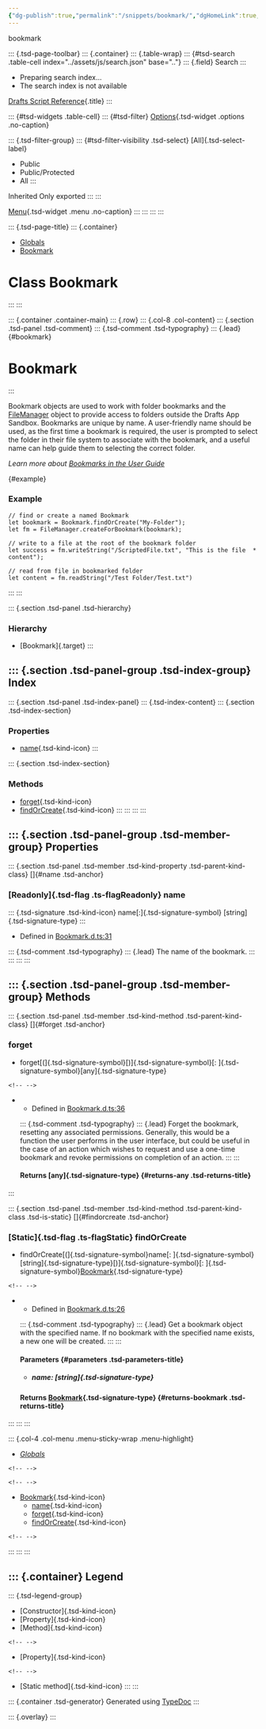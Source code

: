 ```yaml
---
{"dg-publish":true,"permalink":"/snippets/bookmark/","dgHomeLink":true,"dgPassFrontmatter":false}
---
```


bookmark

::: {.tsd-page-toolbar}
::: {.container}
::: {.table-wrap}
::: {#tsd-search .table-cell index="../assets/js/search.json" base=".."}
::: {.field}
Search
:::

-   Preparing search index\...
-   The search index is not available

[Drafts Script Reference](../index.html){.title}
:::

::: {#tsd-widgets .table-cell}
::: {#tsd-filter}
[Options](#){.tsd-widget .options .no-caption}

::: {.tsd-filter-group}
::: {#tsd-filter-visibility .tsd-select}
[All]{.tsd-select-label}

-   Public
-   Public/Protected
-   All
:::

Inherited Only exported
:::
:::

[Menu](#){.tsd-widget .menu .no-caption}
:::
:::
:::
:::

::: {.tsd-page-title}
::: {.container}
-   [Globals](../globals.html)
-   [Bookmark](bookmark.html)

Class Bookmark
==============
:::
:::

::: {.container .container-main}
::: {.row}
::: {.col-8 .col-content}
::: {.section .tsd-panel .tsd-comment}
::: {.tsd-comment .tsd-typography}
::: {.lead}
[](#bookmark){#bookmark}

Bookmark
========
:::

Bookmark objects are used to work with folder bookmarks and the
[FileManager](filemanager.html) object to provide access to folders
outside the Drafts App Sandbox. Bookmarks are unique by name. A
user-friendly name should be used, as the first time a bookmark is
required, the user is prompted to select the folder in their file system
to associate with the bookmark, and a useful name can help guide them to
selecting the correct folder.

*Learn more about [Bookmarks in the User
Guide](https://docs.getdrafts.com/docs/settings/bookmarks)*

[](#example){#example}

### Example

    // find or create a named Bookmark
    let bookmark = Bookmark.findOrCreate("My-Folder");
    let fm = FileManager.createForBookmark(bookmark);

    // write to a file at the root of the bookmark folder
    let success = fm.writeString("/ScriptedFile.txt", "This is the file  * content");

    // read from file in bookmarked folder
    let content = fm.readString("/Test Folder/Test.txt")
:::
:::

::: {.section .tsd-panel .tsd-hierarchy}
### Hierarchy

-   [Bookmark]{.target}
:::

::: {.section .tsd-panel-group .tsd-index-group}
Index
-----

::: {.section .tsd-panel .tsd-index-panel}
::: {.tsd-index-content}
::: {.section .tsd-index-section}
### Properties

-   [name](bookmark.html#name){.tsd-kind-icon}
:::

::: {.section .tsd-index-section}
### Methods

-   [forget](bookmark.html#forget){.tsd-kind-icon}
-   [findOrCreate](bookmark.html#findorcreate){.tsd-kind-icon}
:::
:::
:::
:::

::: {.section .tsd-panel-group .tsd-member-group}
Properties
----------

::: {.section .tsd-panel .tsd-member .tsd-kind-property .tsd-parent-kind-class}
[]{#name .tsd-anchor}

### [Readonly]{.tsd-flag .ts-flagReadonly} name

::: {.tsd-signature .tsd-kind-icon}
name[:]{.tsd-signature-symbol} [string]{.tsd-signature-type}
:::

-   Defined in
    [Bookmark.d.ts:31](https://github.com/agiletortoise/drafts-script-reference/blob/bb281e8/src/Bookmark.d.ts#L31)

::: {.tsd-comment .tsd-typography}
::: {.lead}
The name of the bookmark.
:::
:::
:::
:::

::: {.section .tsd-panel-group .tsd-member-group}
Methods
-------

::: {.section .tsd-panel .tsd-member .tsd-kind-method .tsd-parent-kind-class}
[]{#forget .tsd-anchor}

### forget

-   forget[(]{.tsd-signature-symbol}[)]{.tsd-signature-symbol}[:
    ]{.tsd-signature-symbol}[any]{.tsd-signature-type}

```{=html}
<!-- -->
```
-   -   Defined in
        [Bookmark.d.ts:36](https://github.com/agiletortoise/drafts-script-reference/blob/bb281e8/src/Bookmark.d.ts#L36)

    ::: {.tsd-comment .tsd-typography}
    ::: {.lead}
    Forget the bookmark, resetting any associated permissions.
    Generally, this would be a function the user performs in the user
    interface, but could be useful in the case of an action which wishes
    to request and use a one-time bookmark and revoke permissions on
    completion of an action.
    :::
    :::

    #### Returns [any]{.tsd-signature-type} {#returns-any .tsd-returns-title}
:::

::: {.section .tsd-panel .tsd-member .tsd-kind-method .tsd-parent-kind-class .tsd-is-static}
[]{#findorcreate .tsd-anchor}

### [Static]{.tsd-flag .ts-flagStatic} findOrCreate

-   findOrCreate[(]{.tsd-signature-symbol}name[:
    ]{.tsd-signature-symbol}[string]{.tsd-signature-type}[)]{.tsd-signature-symbol}[:
    ]{.tsd-signature-symbol}[Bookmark](bookmark.html){.tsd-signature-type}

```{=html}
<!-- -->
```
-   -   Defined in
        [Bookmark.d.ts:26](https://github.com/agiletortoise/drafts-script-reference/blob/bb281e8/src/Bookmark.d.ts#L26)

    ::: {.tsd-comment .tsd-typography}
    ::: {.lead}
    Get a bookmark object with the specified name. If no bookmark with
    the specified name exists, a new one will be created.
    :::
    :::

    #### Parameters {#parameters .tsd-parameters-title}

    -   ##### name: [string]{.tsd-signature-type}

    #### Returns [Bookmark](bookmark.html){.tsd-signature-type} {#returns-bookmark .tsd-returns-title}
:::
:::
:::

::: {.col-4 .col-menu .menu-sticky-wrap .menu-highlight}
-   [*Globals*](../globals.html)

```{=html}
<!-- -->
```

```{=html}
<!-- -->
```
-   [Bookmark](bookmark.html){.tsd-kind-icon}
    -   [name](bookmark.html#name){.tsd-kind-icon}
    -   [forget](bookmark.html#forget){.tsd-kind-icon}
    -   [findOrCreate](bookmark.html#findorcreate){.tsd-kind-icon}

```{=html}
<!-- -->
```
:::
:::
:::

::: {.container}
Legend
------

::: {.tsd-legend-group}
-   [Constructor]{.tsd-kind-icon}
-   [Property]{.tsd-kind-icon}
-   [Method]{.tsd-kind-icon}

```{=html}
<!-- -->
```
-   [Property]{.tsd-kind-icon}

```{=html}
<!-- -->
```
-   [Static method]{.tsd-kind-icon}
:::
:::

::: {.container .tsd-generator}
Generated using [TypeDoc](https://typedoc.org/)
:::

::: {.overlay}
:::
